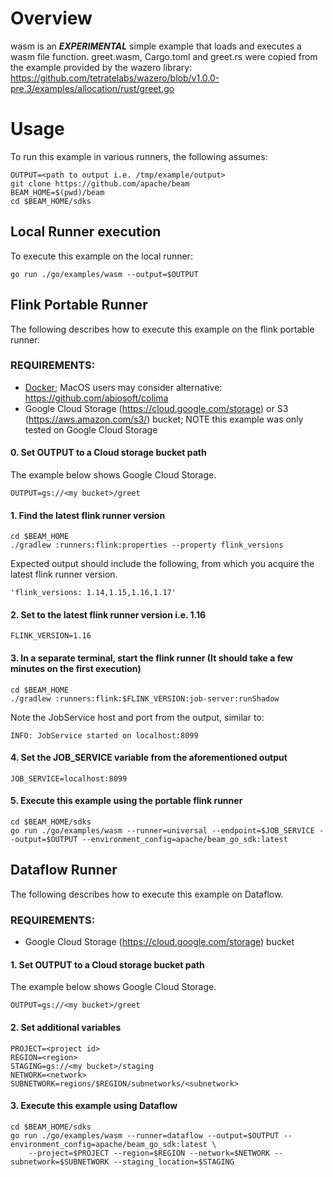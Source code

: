 <!--
    Licensed to the Apache Software Foundation (ASF) under one
    or more contributor license agreements.  See the NOTICE file
    distributed with this work for additional information
    regarding copyright ownership.  The ASF licenses this file
    to you under the Apache License, Version 2.0 (the
    "License"); you may not use this file except in compliance
    with the License.  You may obtain a copy of the License at

      http://www.apache.org/licenses/LICENSE-2.0

    Unless required by applicable law or agreed to in writing,
    software distributed under the License is distributed on an
    "AS IS" BASIS, WITHOUT WARRANTIES OR CONDITIONS OF ANY
    KIND, either express or implied.  See the License for the
    specific language governing permissions and limitations
    under the License.
-->
# Overview

wasm is an **_EXPERIMENTAL_** simple example that loads and executes a wasm file function.
greet.wasm, Cargo.toml and greet.rs were copied from the example provided by the wazero library:
https://github.com/tetratelabs/wazero/blob/v1.0.0-pre.3/examples/allocation/rust/greet.go

# Usage

To run this example in various runners, the following assumes:

```
OUTPUT=<path to output i.e. /tmp/example/output>
git clone https://github.com/apache/beam
BEAM_HOME=$(pwd)/beam
cd $BEAM_HOME/sdks
```

## Local Runner execution

To execute this example on the local runner:

```shell
go run ./go/examples/wasm --output=$OUTPUT
```

## Flink Portable Runner

The following describes how to execute this example on the flink portable runner.

### REQUIREMENTS:

- [Docker](https://docker.io); MacOS users may consider alternative: https://github.com/abiosoft/colima
- Google Cloud Storage (https://cloud.google.com/storage) or S3 (https://aws.amazon.com/s3/) bucket;
NOTE this example was only tested on Google Cloud Storage

#### 0. Set OUTPUT to a Cloud storage bucket path

The example below shows Google Cloud Storage.
```
OUTPUT=gs://<my bucket>/greet
```

#### 1. Find the latest flink runner version

```shell
cd $BEAM_HOME
./gradlew :runners:flink:properties --property flink_versions
```

Expected output should include the following, from which you acquire the latest flink runner version.

```shell
'flink_versions: 1.14,1.15,1.16,1.17'
```

#### 2. Set to the latest flink runner version i.e. 1.16

```shell
FLINK_VERSION=1.16
```

#### 3. In a separate terminal, start the flink runner (It should take a few minutes on the first execution)
```shell
cd $BEAM_HOME
./gradlew :runners:flink:$FLINK_VERSION:job-server:runShadow
```

Note the JobService host and port from the output, similar to:

```shell
INFO: JobService started on localhost:8099
```

#### 4. Set the JOB_SERVICE variable from the aforementioned output

```shell
JOB_SERVICE=localhost:8099
```

#### 5. Execute this example using the portable flink runner

```shell
cd $BEAM_HOME/sdks
go run ./go/examples/wasm --runner=universal --endpoint=$JOB_SERVICE --output=$OUTPUT --environment_config=apache/beam_go_sdk:latest
```

## Dataflow Runner

The following describes how to execute this example on Dataflow.

### REQUIREMENTS:

- Google Cloud Storage (https://cloud.google.com/storage) bucket

#### 1. Set OUTPUT to a Cloud storage bucket path

The example below shows Google Cloud Storage.

```shell
OUTPUT=gs://<my bucket>/greet
```

#### 2. Set additional variables

```shell
PROJECT=<project id>
REGION=<region>
STAGING=gs://<my bucket>/staging
NETWORK=<network>
SUBNETWORK=regions/$REGION/subnetworks/<subnetwork>
```

#### 3. Execute this example using Dataflow

```
cd $BEAM_HOME/sdks
go run ./go/examples/wasm --runner=dataflow --output=$OUTPUT --environment_config=apache/beam_go_sdk:latest \
    --project=$PROJECT --region=$REGION --network=$NETWORK --subnetwork=$SUBNETWORK --staging_location=$STAGING
```
